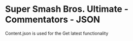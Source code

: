 ﻿# Super Smash Bros. Ultimate - Commentators - JSON

Content.json is used for the Get latest functionality
